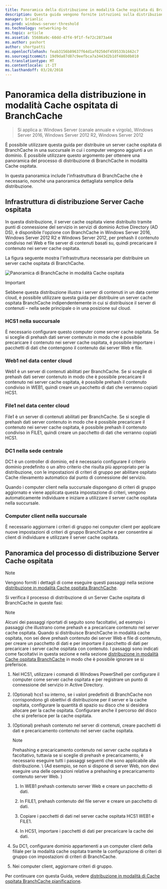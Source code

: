 ```yaml
---
title: Panoramica della distribuzione in modalità Cache ospitata di BranchCache
description: Questa guida vengono fornite istruzioni sulla distribuzione di BranchCache in modalità cache ospitata in computer che eseguono Windows Server 2016 e Windows 10
manager: brianlic
ms.prod: windows-server-threshold
ms.technology: networking-bc
ms.topic: article
ms.assetid: 55686a9c-60dd-47f4-9f1f-fe72c2873a44
ms.author: pashort
author: shortpatti
ms.openlocfilehash: feab3156b89637f64d1af0250df459533b1662c7
ms.sourcegitcommit: 19d9da87d87c9eefbca7a3443d2b1df486b0b010
ms.translationtype: MT
ms.contentlocale: it-IT
ms.lasthandoff: 03/28/2018
---
```

# <a name="branchcache-hosted-cache-mode-deployment-overview"></a>Panoramica della distribuzione in modalità Cache ospitata di BranchCache

>Si applica a: Windows Server (canale annuale e virgola), Windows Server 2016, Windows Server 2012 R2, Windows Server 2012

È possibile utilizzare questa guida per distribuire un server cache ospitata di BranchCache in una succursale in cui i computer vengono aggiunti a un dominio. È possibile utilizzare questo argomento per ottenere una panoramica del processo di distribuzione di BranchCache in modalità Cache ospitata.

In questa panoramica include l'infrastruttura di BranchCache che è necessario, nonché una panoramica dettagliata semplice della distribuzione.

## <a name="bkmk_components"></a>Infrastruttura di distribuzione Server Cache ospitata

In questa distribuzione, il server cache ospitata viene distribuito tramite punti di connessione del servizio in servizi di dominio Active Directory \(AD DS\), è disponibile l'opzione con BranchCache in Windows Server 2016, Windows Server 2012 R2 e Windows Server 2012, per prehash il contenuto condiviso nel Web e file server di contenuti basati su, quindi precaricare il contenuto nei server cache ospitata.

La figura seguente mostra l'infrastruttura necessaria per distribuire un server cache ospitata di BranchCache.

![Panoramica di BranchCache in modalità Cache ospitata](../../../media/BranchCache-Hcm-Overview/Bc-Hcm-Overview.jpg)

> [!IMPORTANT]
> Sebbene questa distribuzione illustra i server di contenuti in un data center cloud, è possibile utilizzare questa guida per distribuire un server cache ospitata BranchCache indipendentemente in cui si distribuisce il server di contenuti – nella sede principale o in una posizione sul cloud.

### <a name="hcs1-in-the-branch-office"></a>HCS1 nella succursale

È necessario configurare questo computer come server cache ospitata. Se si sceglie di prehash dati server contenuto in modo che è possibile precaricare il contenuto nei server cache ospitata, è possibile importare i pacchetti di dati che contengono il contenuto dai server Web e file.

### <a name="web1-in-the-cloud-data-center"></a>Web1 nel data center cloud

Web1 è un server di contenuti abilitati per BranchCache\. Se si sceglie di prehash dati server contenuto in modo che è possibile precaricare il contenuto nei server cache ospitata, è possibile prehash il contenuto condiviso in WEB1, quindi creare un pacchetto di dati che verranno copiati HCS1.

### <a name="file1-in-the-cloud-data-center"></a>File1 nel data center cloud

File1 è un server di contenuti abilitati per BranchCache\. Se si sceglie di prehash dati server contenuto in modo che è possibile precaricare il contenuto nei server cache ospitata, è possibile prehash il contenuto condiviso in FILE1, quindi creare un pacchetto di dati che verranno copiati HCS1.
  
### <a name="dc1-in-the-main-office"></a>DC1 nella sede centrale

DC1 è un controller di dominio, ed è necessario configurare il criterio dominio predefinito o un altro criterio che risulta più appropriato per la distribuzione, con le impostazioni di criteri di gruppo per abilitare ospitato Cache rilevamento automatico dal punto di connessione del servizio.

Quando i computer client nella succursale dispongano di criteri di gruppo aggiornato e viene applicata questa impostazione di criteri, vengono automaticamente individuare e iniziare a utilizzare il server cache ospitata nella succursale.

### <a name="client-computers-in-the-branch-office"></a>Computer client nella succursale

È necessario aggiornare i criteri di gruppo nei computer client per applicare nuove impostazioni di criteri di gruppo BranchCache e per consentire ai client di individuare e utilizzare il server cache ospitata.

## <a name="bkmk_overview"></a>Panoramica del processo di distribuzione Server Cache ospitata

>[!NOTE]
>Vengono forniti i dettagli di come eseguire questi passaggi nella sezione [distribuzione in modalità Cache ospitata BranchCache](4-Bc-Hcm-Deployment.md).

Si verifica il processo di distribuzione di un Server Cache ospitata di BranchCache in queste fasi:

>[!NOTE]
>Alcuni dei passaggi riportati di seguito sono facoltativi, ad esempio i passaggi che illustrano come prehash e a precaricare contenuto nel server cache ospitata. Quando si distribuisce BranchCache in modalità cache ospitata, non sei deve prehash contenuto dei server Web e file di contenuto, per creare un pacchetto di dati e per importare il pacchetto di dati per precaricare i server cache ospitata con contenuto. I passaggi sono indicati come facoltativi in questa sezione e nella sezione [distribuzione in modalità Cache ospitata BranchCache](4-Bc-Hcm-Deployment.md) in modo che è possibile ignorare se si preferisce.

1. Nel HCS1, utilizzare i comandi di Windows PowerShell per configurare il computer come server cache ospitata e per registrare un punto di connessione del servizio in Active Directory.

2. \(Optional\) hcs1 su interno, se i valori predefiniti di BranchCache non corrispondono gli obiettivi di distribuzione per il server e la cache ospitata, configurare la quantità di spazio su disco che si desidera allocare per la cache ospitata. Configurare anche il percorso del disco che si preferisce per la cache ospitata.

3. \(Optional\) prehash contenuto nel server di contenuti, creare pacchetti di dati e precaricamento contenuto nel server cache ospitata.

    > [!NOTE]
    > Prehashing e precaricamento contenuto nei server cache ospitata è facoltativo, tuttavia se si sceglie di prehash e precaricamento, è necessario eseguire tutti i passaggi seguenti che sono applicabile alla distribuzione. \ (Ad esempio, se non si dispone di server Web, non devi eseguire una delle operazioni relative a prehashing e precaricamento contenuto server Web. \)

    1. In WEB1 prehash contenuto server Web e creare un pacchetto di dati.

    2. In FILE1, prehash contenuto del file server e creare un pacchetto di dati.

    3. Copiare i pacchetti di dati nel server cache ospitata HCS1 WEB1 e FILE1.

    4. In HCS1, importare i pacchetti di dati per precaricare la cache dei dati.

4. Su DC1, configurare dominio appartenenti a un computer client della filiale per la modalità cache ospitata tramite la configurazione di criteri di gruppo con impostazioni di criteri di BranchCache.

5. Nei computer client, aggiornare criteri di gruppo.

Per continuare con questa Guida, vedere [distribuzione in modalità di Cache ospitata BranchCache pianificazione](3-Bc-Hcm-Plan.md).